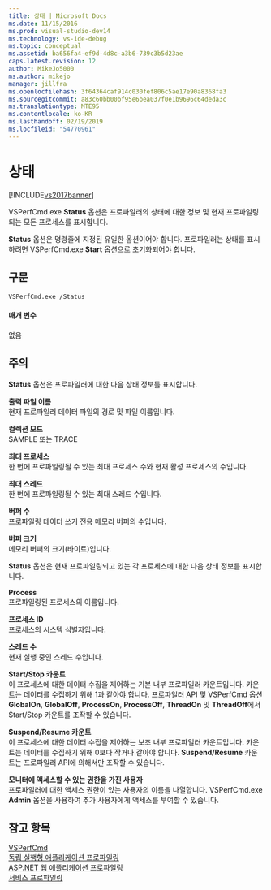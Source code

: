 ```yaml
---
title: 상태 | Microsoft Docs
ms.date: 11/15/2016
ms.prod: visual-studio-dev14
ms.technology: vs-ide-debug
ms.topic: conceptual
ms.assetid: ba656fa4-ef9d-4d8c-a3b6-739c3b5d23ae
caps.latest.revision: 12
author: MikeJo5000
ms.author: mikejo
manager: jillfra
ms.openlocfilehash: 3f64364caf914c030fef806c5ae17e90a8368fa3
ms.sourcegitcommit: a83c60bb00bf95e6bea037f0e1b9696c64deda3c
ms.translationtype: MTE95
ms.contentlocale: ko-KR
ms.lasthandoff: 02/19/2019
ms.locfileid: "54770961"
---
```

# <a name="status"></a>상태
[!INCLUDE[vs2017banner](../includes/vs2017banner.md)]

VSPerfCmd.exe **Status** 옵션은 프로파일러의 상태에 대한 정보 및 현재 프로파일링되는 모든 프로세스를 표시합니다.  
  
 **Status** 옵션은 명령줄에 지정된 유일한 옵션이어야 합니다. 프로파일러는 상태를 표시하려면 VSPerfCmd.exe **Start** 옵션으로 초기화되어야 합니다.  
  
## <a name="syntax"></a>구문  
  
```  
VSPerfCmd.exe /Status  
```  
  
#### <a name="parameters"></a>매개 변수  
 없음  
  
## <a name="remarks"></a>주의  
 **Status** 옵션은 프로파일러에 대한 다음 상태 정보를 표시합니다.  
  
 **출력 파일 이름**  
 현재 프로파일러 데이터 파일의 경로 및 파일 이름입니다.  
  
 **컬렉션 모드**  
 SAMPLE 또는 TRACE  
  
 **최대 프로세스**  
 한 번에 프로파일링될 수 있는 최대 프로세스 수와 현재 활성 프로세스의 수입니다.  
  
 **최대 스레드**  
 한 번에 프로파일링될 수 있는 최대 스레드 수입니다.  
  
 **버퍼 수**  
 프로파일링 데이터 쓰기 전용 메모리 버퍼의 수입니다.  
  
 **버퍼 크기**  
 메모리 버퍼의 크기(바이트)입니다.  
  
 **Status** 옵션은 현재 프로파일링되고 있는 각 프로세스에 대한 다음 상태 정보를 표시합니다.  
  
 **Process**  
 프로파일링된 프로세스의 이름입니다.  
  
 **프로세스 ID**  
 프로세스의 시스템 식별자입니다.  
  
 **스레드 수**  
 현재 실행 중인 스레드 수입니다.  
  
 **Start/Stop 카운트**  
 이 프로세스에 대한 데이터 수집을 제어하는 기본 내부 프로파일러 카운트입니다. 카운트는 데이터를 수집하기 위해 1과 같아야 합니다. 프로파일러 API 및 VSPerfCmd 옵션 **GlobalOn**, **GlobalOff**, **ProcessOn**, **ProcessOff**, **ThreadOn** 및 **ThreadOff**에서 Start/Stop 카운트를 조작할 수 있습니다.  
  
 **Suspend/Resume 카운트**  
 이 프로세스에 대한 데이터 수집을 제어하는 보조 내부 프로파일러 카운트입니다. 카운트는 데이터를 수집하기 위해 0보다 작거나 같아야 합니다. **Suspend/Resume** 카운트는 프로파일러 API에 의해서만 조작할 수 있습니다.  
  
 **모니터에 액세스할 수 있는 권한을 가진 사용자**  
 프로파일러에 대한 액세스 권한이 있는 사용자의 이름을 나열합니다. VSPerfCmd.exe **Admin** 옵션을 사용하여 추가 사용자에게 액세스를 부여할 수 있습니다.  
  
## <a name="see-also"></a>참고 항목  
 [VSPerfCmd](../profiling/vsperfcmd.md)   
 [독립 실행형 애플리케이션 프로파일링](../profiling/command-line-profiling-of-stand-alone-applications.md)   
 [ASP.NET 웹 애플리케이션 프로파일링](../profiling/command-line-profiling-of-aspnet-web-applications.md)   
 [서비스 프로파일링](../profiling/command-line-profiling-of-services.md)
